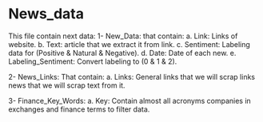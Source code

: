 # News_data 
This file contain next data:
1- New_Data: that contain:
    a.	Link: Links of website.
    b.	Text: article that we extract it from link.
    c.	Sentiment: Labeling data for (Positive & Natural & Negative).
    d.	Date: Date of each new.
    e.	Labeling_Sentiment: Convert labeling to (0 & 1 & 2).

2- News_Links: That contain:
    a.	Links: General links that we will scrap links news that we will scrap text from it.

3- Finance_Key_Words:
    a.	Key: Contain almost all acronyms companies in exchanges and finance terms to filter data.
